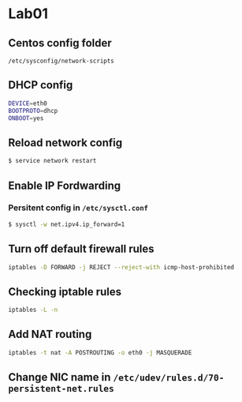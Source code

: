 # Lab01

## Centos config folder
`/etc/sysconfig/network-scripts`


## DHCP config

```bash
DEVICE=eth0
BOOTPROTO=dhcp
ONBOOT=yes
```

## Reload network config
```bash
$ service network restart
```

## Enable IP Fordwarding
### Persitent config in `/etc/sysctl.conf`

```bash
$ sysctl -w net.ipv4.ip_forward=1
```

## Turn off default firewall rules
```bash
iptables -D FORWARD -j REJECT --reject-with icmp-host-prohibited
```

## Checking iptable rules
```bash
iptables -L -n
```

## Add NAT routing
```bash
iptables -t nat -A POSTROUTING -o eth0 -j MASQUERADE
```

## Change NIC name in `/etc/udev/rules.d/70-persistent-net.rules`